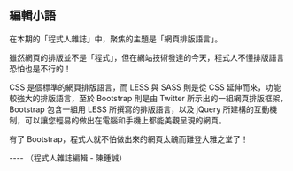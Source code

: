 ## 編輯小語

在本期的「程式人雜誌」中，聚焦的主題是「網頁排版語言」。

雖然網頁的排版並不是「程式」，但在網站技術發達的今天，程式人不懂排版語言恐怕也是不行的！

CSS 是個標準的網頁排版語言，而 LESS 與 SASS 則是從 CSS 延伸而來，功能較強大的排版語言，至於 Bootstrap 則是由 Twitter 所示出的一組網頁排版框架，Bootstrap 包含一組用 LESS 所撰寫的排版語言，以及 jQuery 所建構的互動機制，可以讓您輕易的做出在電腦和手機上都能美觀呈現的網頁。

有了 Bootstrap，程式人就不怕做出來的網頁太醜而難登大雅之堂了！

---- （程式人雜誌編輯 - 陳鍾誠）
